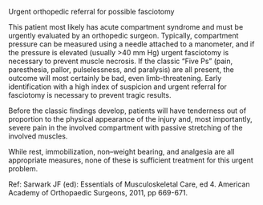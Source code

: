 Urgent orthopedic referral for possible fasciotomy

This patient most likely has acute compartment syndrome and must be urgently evaluated by an orthopedic surgeon. Typically, compartment pressure can be measured using a needle attached to a manometer, and if the pressure is elevated (usually >40 mm Hg) urgent fasciotomy is necessary to prevent muscle necrosis. If the classic “Five Ps” (pain, paresthesia, pallor, pulselessness, and paralysis) are all present, the outcome will most certainly be bad, even limb-threatening. Early identification with a high index of suspicion and urgent referral for fasciotomy is necessary to prevent tragic results.

Before the classic findings develop, patients will have tenderness out of proportion to the physical appearance of the injury and, most importantly, severe pain in the involved compartment with passive stretching of the involved muscles.

While rest, immobilization, non–weight bearing, and analgesia are all appropriate measures, none of these is sufficient treatment for this urgent problem.

Ref:  Sarwark JF (ed): Essentials of Musculoskeletal Care, ed 4. American Academy of Orthopaedic Surgeons, 2011, pp 669-671.